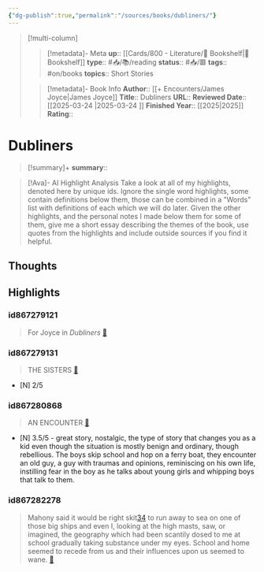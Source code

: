 ```yaml
---
{"dg-publish":true,"permalink":"/sources/books/dubliners/"}
---
```


> [!multi-column]
>
>> [!metadata]- Meta
>> **up**:: [[Cards/800 - Literature/📗 Bookshelf\|📗 Bookshelf]]
>> **type**:: #📥/📚/reading 
>> **status**:: #📥/🟥 
>> **tags**:: #on/books
>> **topics**:: Short Stories
>
>> [!metadata]- Book Info
>> **Author**:: [[+ Encounters/James Joyce\|James Joyce]]
>> **Title**:: Dubliners
>> **URL**::
>> **Reviewed Date**:: [[2025-03-24 \|2025-03-24 ]]
>> **Finished Year**:: [[2025\|2025]]
>> **Rating**::

# Dubliners

> [!summary]+
> **summary**:: 

> [!Ava]- AI Highlight Analysis
> Take a look at all of my highlights, denoted here by unique ids. Ignore the single word highlights, some contain definitions below them, those can be combined in a "Words" list with definitions of each which we will do later. Given the other highlights, and the personal notes I made below them for some of them, give me a short essay describing the themes of the book, use quotes from the highlights and include outside sources if you find it helpful.

## Thoughts

## Highlights
### id867279121

> For Joyce in *Dubliners* <span class='highlight-link'>[🔗](https://read.readwise.io/read/01jq2w7518abgpw2n9r20hbzpv)</span>

### id867279131

> THE SISTERS <span class='highlight-link'>[🔗](https://read.readwise.io/read/01jq2w7gdgs8j30cf4rjgdm404)</span>

- [N] 2/5

### id867280868

> AN ENCOUNTER <span class='highlight-link'>[🔗](https://read.readwise.io/read/01jq2x2jr7rv0h9yp1hy4kxj33)</span>

- [N] 3.5/5 - great story, nostalgic, the type of story that changes you as a kid even though the situation is mostly benign and ordinary, though rebellious. The boys skip school and hop on a ferry boat, they encounter an old guy, a guy with traumas and opinions, reminiscing on his own life, instilling fear in the boy as he talks about young girls and whipping boys that talk to them.

### id867282278

> Mahony said it would be right skit[34](private://read/01jq09pezhjjddesa8gzscqmt2/#N3_n34) to run away to sea on one of those big ships and even I, looking at the high masts, saw, or imagined, the geography which had been scantily dosed to me at school gradually taking substance under my eyes. School and home seemed to recede from us and their influences upon us seemed to wane. <span class='highlight-link'>[🔗](https://read.readwise.io/read/01jq2xtvj0c0a74yrve21k9fte)</span>


